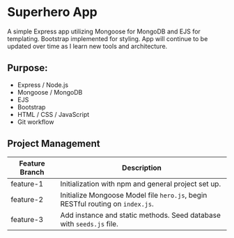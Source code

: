 # Superhero App
A simple Express app utilizing Mongoose for MongoDB and EJS for templating. Bootstrap implemented for styling. App will continue to be updated over time as I learn new tools and architecture.
## Purpose:
- Express / Node.js
- Mongoose / MongoDB
- EJS
- Bootstrap
- HTML / CSS / JavaScript
- Git workflow

## Project Management
| Feature Branch     | Description |
| ----------- | ----------- |
| feature-1      | Initialization with npm and general project set up. |
| feature-2   | Initialize Mongoose Model file `hero.js`, begin RESTful routing on `index.js`. |
| feature-3   | Add instance and static methods. Seed database with `seeds.js` file. |
